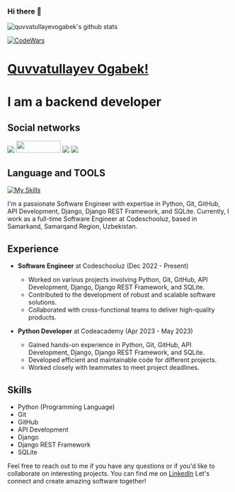 ### Hi there 👋


![quvvatullayevogabek's github stats](https://github-readme-stats.vercel.app/api?username=quvvatullayev&show_icons=true&theme=tokyonight)

[![CodeWars](https://www.codewars.com/users/quvvatullayev/badges/large)]([https://www.codewars.com/users/quvvatullayev(https://www.codewars.com/users/quvvatullayev))

# [Quvvatullayev Ogabek!](quvvatullayev@gmail.com)
# I am a backend developer

## Social networks
<a href="https://github.com/quvvatullayev"><img src="https://img.shields.io/badge/github-000?style=for-the-badge&logo=github&logoColor=white"/></a>
<a href="https://www.linkedin.com/in/og-abek-quvvatullayev-841282276"><img src="https://encrypted-tbn0.gstatic.com/images?q=tbn:ANd9GcT3d5CJcDBOv6A14d91vtEwf0do-p_skOwrjQ&usqp=CAU" style="width: 100px; height: 27px;"/></a>
<a href="https://t.me/quvvatullayev"><img src="https://img.shields.io/badge/Telegram-2CA5E0?style=for-the-badge&logo=telegram&logoColor=white"/></a>
<a href="https://www.codewars.com/users/quvvatullayev/"><img src="https://img.shields.io/badge/codewars-DD915F?style=for-the-badge&logo=codewars&logoColor=white"/></a>

## Language and TOOLS

[![My Skills](https://skillicons.dev/icons?i=py,bootstrap,django,sqlite,flask,github,git,linux,css,html,sass,vscode,md,powershell,postman)](https://skillicons.dev)

I'm a passionate Software Engineer with expertise in Python, Git, GitHub, API Development, Django, Django REST Framework, and SQLite. Currently, I work as a full-time Software Engineer at Codeschooluz, based in Samarkand, Samarqand Region, Uzbekistan.

## Experience

- **Software Engineer** at Codeschooluz (Dec 2022 - Present)
  - Worked on various projects involving Python, Git, GitHub, API Development, Django, Django REST Framework, and SQLite.
  - Contributed to the development of robust and scalable software solutions.
  - Collaborated with cross-functional teams to deliver high-quality products.

- **Python Developer** at Codeacademy (Apr 2023 - May 2023)
  - Gained hands-on experience in Python, Git, GitHub, API Development, Django, Django REST Framework, and SQLite.
  - Developed efficient and maintainable code for different projects.
  - Worked closely with teammates to meet project deadlines.

## Skills

- Python (Programming Language)
- Git
- GitHub
- API Development
- Django
- Django REST Framework
- SQLite

Feel free to reach out to me if you have any questions or if you'd like to collaborate on interesting projects. You can find me on [LinkedIn]([https://www.linkedin.com/in/yourusername](https://www.linkedin.com/in/og-abek-quvvatullayev-841282276/)) 
Let's connect and create amazing software together!
